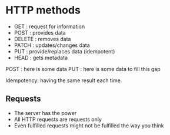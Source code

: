 # HTTP methods

- GET : request for information
- POST : provides data
- DELETE : removes data
- PATCH : updates/changes data
- PUT : provide/replaces data (idempotent)
- HEAD : gets metadata

POST : here is some data
PUT : here is some data to fill this gap

Idempotency: having the same result each time.

## Requests

- The server has the power
- All HTTP requests are requests only
- Even fulfilled requests might not be fulfilled the way you think